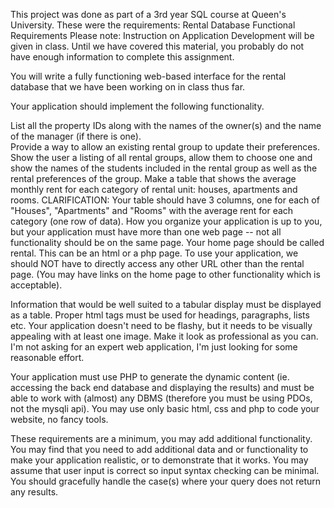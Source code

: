 This project was done as part of a 3rd year SQL course at Queen's University.
These were the requirements:
Rental Database Functional Requirements
Please note:  Instruction on Application Development will be given in class.  Until we have covered this material, you probably do not have enough information to complete this assignment.

You will write a fully functioning web-based interface for the rental database  that we have been working on in class thus far.

Your application should implement the following functionality.

List all the property IDs along with the names of the owner(s) and the name of the manager (if there is one).  
Provide a way to allow an existing rental group to update their preferences.  
Show the user a listing of all rental groups, allow them to choose one and show the names of the students included in the rental group as well as the rental preferences of the group.
Make a table that shows the average monthly rent for each category of rental unit:  houses, apartments and rooms.  CLARIFICATION:  Your table should have 3 columns, one for each of "Houses", "Apartments" and "Rooms" with the average rent for each category (one row of data). 
How you organize your application is up to you, but your application must have more than one web page -- not all functionality should be on the same page.  Your home page should be called rental.  This can be an html or a php page.   To use your application, we should NOT have to directly access any other URL other than the rental page.  (You may have links on the home page to other functionality which is acceptable). 

Information that would be well suited to a tabular display must be displayed as a table.  Proper html tags must be used for headings, paragraphs, lists etc.    Your application doesn't need to be flashy, but it needs to be visually appealing with at least one image.  Make it look as professional as you can.  I'm not asking for an expert web application, I'm just looking for some reasonable effort.

Your application must use PHP to generate the dynamic content (ie. accessing the back end database and displaying the results) and must be able to work with (almost) any DBMS (therefore you must be using PDOs, not the mysqli api). You may use only basic html, css and php to code your website, no fancy tools.

These requirements are a minimum, you may add additional functionality.  You may find that you need to add additional data and or functionality to make your application realistic, or to demonstrate that it works.  You may assume that user input is correct so input syntax checking can be minimal.  You should gracefully handle the case(s) where your query does not return any results.
